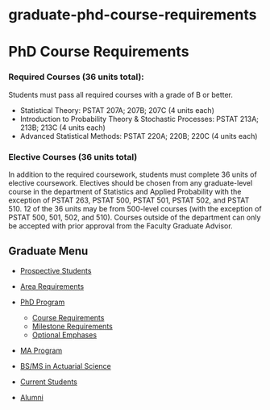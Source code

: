 # graduate-phd-course-requirements

# PhD Course Requirements

### Required Courses (36 units total):

Students must pass all required courses with a grade of B or better.

- Statistical Theory: PSTAT 207A; 207B; 207C (4 units each)
- Introduction to Probability Theory &amp; Stochastic Processes: PSTAT 213A; 213B; 213C (4 units each)
- Advanced Statistical Methods: PSTAT 220A; 220B; 220C (4 units each)

### Elective Courses (36 units total)

In addition to the required coursework, students must complete 36 units of elective coursework. Electives should be chosen from any graduate-level course in the department of Statistics and Applied Probability with the exception of PSTAT 263, PSTAT 500, PSTAT 501, PSTAT 502, and PSTAT 510. 12 of the 36 units may be from 500-level courses (with the exception of PSTAT 500, 501, 502, and 510). Courses outside of the department can only be accepted with prior approval from the Faculty Graduate Advisor.

## Graduate Menu

- [Prospective Students](/graduate/prospective "Prospective Students")
- [Area Requirements](/graduate/area-requirements "Graduate Area Requirements")
- [PhD Program](/graduate/phd "PhD in Statistics and Applied Probability")
  
  - [Course Requirements](/graduate/phd/course-requirements "PhD Course Requirements")
  - [Milestone Requirements](/graduate/phd/requirements "PhD Milestone Requirements")
  - [Optional Emphases](/graduate/phd/emphases "PhD Optional Emphases")
- [MA Program](/graduate/ma "MA in Statistics")
- [BS/MS in Actuarial Science](/undergrad/actuarial-science/bs-ms "BS/MS in Actuarial Science")
- [Current Students](/graduate/current "Current Graduate Students")
- [Alumni](/graduate/alumni "Graduate Alumni")